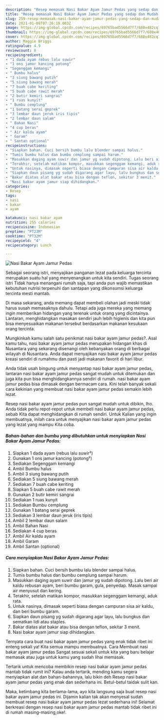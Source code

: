 ```yaml
---
description: "Resep memasak Nasi Bakar Ayam Jamur Pedas yang sedap dan Mudah Dibuat"
title: "Resep memasak Nasi Bakar Ayam Jamur Pedas yang sedap dan Mudah Dibuat"
slug: 259-resep-memasak-nasi-bakar-ayam-jamur-pedas-yang-sedap-dan-mudah-dibuat
date: 2021-01-08T07:26:18.003Z
image: https://img-global.cpcdn.com/recipes/69765bad5566d7f7/680x482cq70/nasi-bakar-ayam-jamur-pedas-foto-resep-utama.jpg
thumbnail: https://img-global.cpcdn.com/recipes/69765bad5566d7f7/680x482cq70/nasi-bakar-ayam-jamur-pedas-foto-resep-utama.jpg
cover: https://img-global.cpcdn.com/recipes/69765bad5566d7f7/680x482cq70/nasi-bakar-ayam-jamur-pedas-foto-resep-utama.jpg
author: Maggie Briggs
ratingvalue: 4.9
reviewcount: 8
recipeingredient:
- "1 dada ayam rebus lalu suwir"
- "1 ons jamur kancing potong"
- "Segenggam kemangi"
- " Bumbu halus"
- "3 siung bawang putih"
- "5 siung bawang merah"
- "7 buah cabe keriting"
- "5 buah cabe rawit merah"
- "2 butir kemiri sangrai"
- "1 ruas kunyit"
- " Bumbu cemplung"
- "1 batang serai geprek"
- "3 lembar daun jeruk iris tipis"
- "2 lembar daun salam"
- " Bahan Nasi"
- "4 cup beras"
- " Air kaldu ayam"
- " Garam"
- " Santan optional"
recipeinstructions:
- "Siapkan bahan. Cuci bersih bumbu lalu blender sampai halus."
- "Tumis bumbu halus dan bumbu cemplung sampai harum."
- "Masukkan daging ayam suwir dan jamur yg sudah dipotong. Lalu beri air kaldu rebusan ayam, beri bumbu garam, gula, penyedap. Masak sampai air menyusut dan kering."
- "Terakhir, setelah matikan kompor, masukkan segenggam kemangi, aduk rata."
- "Untuk nasinya, dimasak seperti biasa dengan campuran sisa air kaldu, dan beri bumbu garam."
- "Siapkan daun pisang yg sudah digarang agar layu, lalu bungkus dan sematkan lidi atau staples."
- "Bakar diatas alat bakar atau bisa dengan teflon, sekitar 3 menit."
- "Nasi bakar ayam jamur siap dihidangkan."
categories:
- Resep
tags:
- nasi
- bakar
- ayam

katakunci: nasi bakar ayam 
nutrition: 255 calories
recipecuisine: Indonesian
preptime: "PT23M"
cooktime: "PT32M"
recipeyield: "4"
recipecategory: Lunch

---
```



![Nasi Bakar Ayam Jamur Pedas](https://img-global.cpcdn.com/recipes/69765bad5566d7f7/680x482cq70/nasi-bakar-ayam-jamur-pedas-foto-resep-utama.jpg)

Sebagai seorang istri, menyajikan panganan lezat pada keluarga tercinta merupakan suatu hal yang menyenangkan untuk kita sendiri. Tugas seorang istri Tidak hanya menangani rumah saja, tapi anda pun wajib memastikan kebutuhan nutrisi terpenuhi dan santapan yang dikonsumsi keluarga tercinta mesti mantab.

Di masa  sekarang, anda memang dapat membeli olahan jadi meski tidak harus susah memasaknya dahulu. Tetapi ada juga mereka yang memang ingin memberikan hidangan yang terenak untuk orang yang dicintainya. Lantaran, menghidangkan masakan sendiri jauh lebih higienis dan kita pun bisa menyesuaikan makanan tersebut berdasarkan makanan kesukaan orang tercinta. 



Mungkinkah kamu salah satu penikmat nasi bakar ayam jamur pedas?. Asal kamu tahu, nasi bakar ayam jamur pedas merupakan hidangan khas di Nusantara yang sekarang disenangi oleh kebanyakan orang di berbagai wilayah di Nusantara. Anda dapat menyajikan nasi bakar ayam jamur pedas kreasi sendiri di rumahmu dan pasti jadi makanan favorit di hari libur.

Anda tidak usah bingung untuk menyantap nasi bakar ayam jamur pedas, lantaran nasi bakar ayam jamur pedas sangat mudah untuk ditemukan dan juga kita pun bisa menghidangkannya sendiri di rumah. nasi bakar ayam jamur pedas bisa dimasak dengan bermacam cara. Kini telah banyak sekali cara kekinian yang membuat nasi bakar ayam jamur pedas semakin lebih lezat.

Resep nasi bakar ayam jamur pedas pun sangat mudah untuk dibikin, lho. Anda tidak perlu repot-repot untuk membeli nasi bakar ayam jamur pedas, sebab Kita dapat menghidangkan di rumah sendiri. Untuk Kalian yang ingin membuatnya, inilah cara untuk menyajikan nasi bakar ayam jamur pedas yang lezat yang mampu Kita coba.

<!--inarticleads1-->

##### Bahan-bahan dan bumbu yang dibutuhkan untuk menyiapkan Nasi Bakar Ayam Jamur Pedas:

1. Siapkan 1 dada ayam (rebus lalu suwir²)
1. Gunakan 1 ons jamur kancing (potong²)
1. Sediakan Segenggam kemangi
1. Ambil  Bumbu halus
1. Ambil 3 siung bawang putih
1. Sediakan 5 siung bawang merah
1. Sediakan 7 buah cabe keriting
1. Siapkan 5 buah cabe rawit merah
1. Gunakan 2 butir kemiri sangrai
1. Sediakan 1 ruas kunyit
1. Sediakan  Bumbu cemplung
1. Gunakan 1 batang serai geprek
1. Sediakan 3 lembar daun jeruk (iris tipis)
1. Ambil 2 lembar daun salam
1. Ambil  Bahan Nasi
1. Sediakan 4 cup beras
1. Ambil  Air kaldu ayam
1. Ambil  Garam
1. Ambil  Santan (optional)




<!--inarticleads2-->

##### Cara menyiapkan Nasi Bakar Ayam Jamur Pedas:

1. Siapkan bahan. Cuci bersih bumbu lalu blender sampai halus.
1. Tumis bumbu halus dan bumbu cemplung sampai harum.
1. Masukkan daging ayam suwir dan jamur yg sudah dipotong. Lalu beri air kaldu rebusan ayam, beri bumbu garam, gula, penyedap. Masak sampai air menyusut dan kering.
1. Terakhir, setelah matikan kompor, masukkan segenggam kemangi, aduk rata.
1. Untuk nasinya, dimasak seperti biasa dengan campuran sisa air kaldu, dan beri bumbu garam.
1. Siapkan daun pisang yg sudah digarang agar layu, lalu bungkus dan sematkan lidi atau staples.
1. Bakar diatas alat bakar atau bisa dengan teflon, sekitar 3 menit.
1. Nasi bakar ayam jamur siap dihidangkan.




Ternyata cara buat nasi bakar ayam jamur pedas yang enak tidak ribet ini enteng sekali ya! Kita semua mampu membuatnya. Cara Membuat nasi bakar ayam jamur pedas Sangat sesuai sekali untuk kita yang baru belajar memasak atau juga untuk kamu yang sudah lihai memasak.

Tertarik untuk mencoba membikin resep nasi bakar ayam jamur pedas mantab tidak rumit ini? Kalau anda tertarik, mending kamu segera menyiapkan alat dan bahan-bahannya, lalu bikin deh Resep nasi bakar ayam jamur pedas yang enak dan sederhana ini. Betul-betul taidak sulit kan. 

Maka, ketimbang kita berlama-lama, ayo kita langsung saja buat resep nasi bakar ayam jamur pedas ini. Dijamin kalian tak akan menyesal sudah membuat resep nasi bakar ayam jamur pedas lezat sederhana ini! Selamat berkreasi dengan resep nasi bakar ayam jamur pedas mantab tidak ribet ini di rumah masing-masing,oke!.

